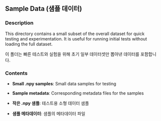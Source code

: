 ## Sample Data (샘플 데이터)

### Description
This directory contains a small subset of the overall dataset for quick testing and experimentation. It is useful for running initial tests without loading the full dataset.

이 폴더는 빠른 테스트와 실험을 위해 초기 일부 데이터셋만 뽑아낸 데이터를 포함합니다.

### Contents
- **Small .npy samples**: Small data samples for testing
- **Sample metadata**: Corresponding metadata files for the samples

- **작은 .npy 샘플**: 테스트용 소형 데이터 샘플
- **샘플 메타데이터**: 샘플의 메타데이터 파일
